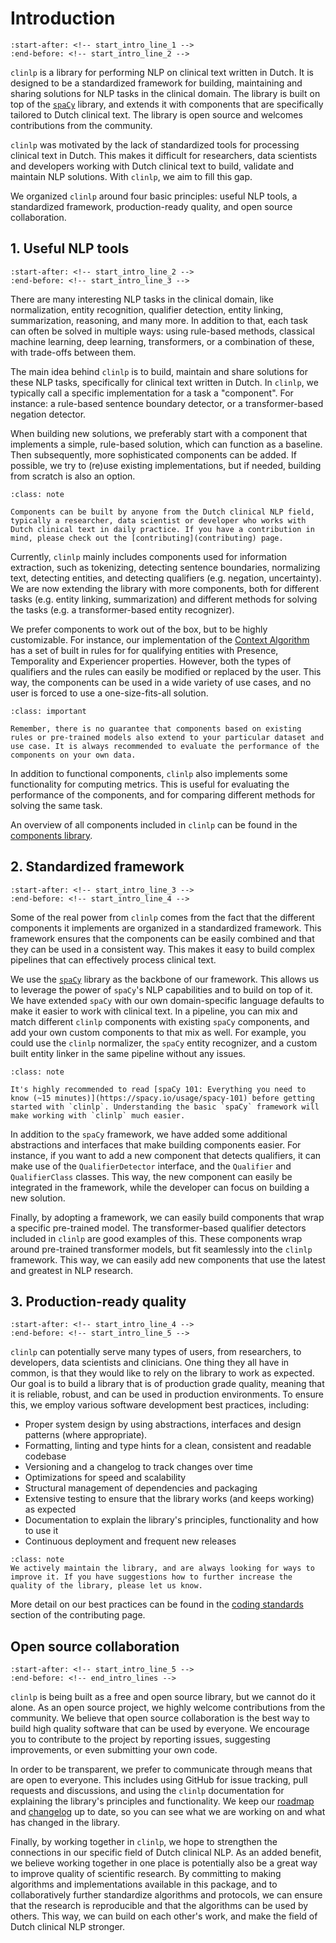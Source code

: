 # Introduction

```{include} ../../README.md
:start-after: <!-- start_intro_line_1 -->
:end-before: <!-- start_intro_line_2 -->
```

`clinlp` is a library for performing NLP on clinical text written in Dutch. It is designed to be a standardized framework for building, maintaining and sharing solutions for NLP tasks in the clinical domain. The library is built on top of the [`spaCy`](https://spacy.io/) library, and extends it with components that are specifically tailored to Dutch clinical text. The library is open source and welcomes contributions from the community.

`clinlp` was motivated by the lack of standardized tools for processing clinical text in Dutch. This makes it difficult for researchers, data scientists and developers working with Dutch clinical text to build, validate and maintain NLP solutions. With `clinlp`, we aim to fill this gap.

We organized `clinlp` around four basic principles: useful NLP tools, a standardized framework, production-ready quality, and open source collaboration.

## 1. Useful NLP tools

```{include} ../../README.md
:start-after: <!-- start_intro_line_2 -->
:end-before: <!-- start_intro_line_3 -->
```

There are many interesting NLP tasks in the clinical domain, like normalization, entity recognition, qualifier detection, entity linking, summarization, reasoning, and many more. In addition to that, each task can often be solved in multiple ways: using rule-based methods, classical machine learning, deep learning, transformers, or a combination of these, with trade-offs between them.

The main idea behind `clinlp` is to build, maintain and share solutions for these NLP tasks, specifically for clinical text written in Dutch. In `clinlp`, we typically call a specific implementation for a task a "component". For instance: a rule-based sentence boundary detector, or a transformer-based negation detector.

When building new solutions, we preferably start with a component that implements a simple, rule-based solution, which can function as a baseline. Then subsequently, more sophisticated components can be added. If possible, we try to (re)use existing implementations, but if needed, building from scratch is also an option.

```{admonition} Contributing
:class: note

Components can be built by anyone from the Dutch clinical NLP field, typically a researcher, data scientist or developer who works with Dutch clinical text in daily practice. If you have a contribution in mind, please check out the [contributing](contributing) page.
```

Currently, `clinlp` mainly includes components used for information extraction, such as tokenizing, detecting sentence boundaries, normalizing text, detecting entities, and detecting qualifiers (e.g. negation, uncertainty). We are now extending the library with more components, both for different tasks (e.g. entity linking, summarization) and different methods for solving the tasks (e.g. a transformer-based entity recognizer).

We prefer components to work out of the box, but to be highly customizable. For instance, our implementation of the [Context Algorithm](TODO) has a set of built in rules for for qualifying entities with Presence, Temporality and Experiencer properties. However, both the types of qualifiers and the rules can easily be modified or replaced by the user. This way, the components can be used in a wide variety of use cases, and no user is forced to use a one-size-fits-all solution.

```{admonition} Important
:class: important

Remember, there is no guarantee that components based on existing rules or pre-trained models also extend to your particular dataset and use case. It is always recommended to evaluate the performance of the components on your own data.
```

In addition to functional components, `clinlp` also implements some functionality for computing metrics. This is useful for evaluating the performance of the components, and for comparing different methods for solving the same task.

An overview of all components included in `clinlp` can be found in the [components library](components).

## 2. Standardized framework

```{include} ../../README.md
:start-after: <!-- start_intro_line_3 -->
:end-before: <!-- start_intro_line_4 -->
```

Some of the real power from `clinlp` comes from the fact that the different components it implements are organized in a standardized framework. This framework ensures that the components can be easily combined and that they can be used in a consistent way. This makes it easy to build complex pipelines that can effectively process clinical text.

We use the [`spaCy`](https://spacy.io/) library as the backbone of our framework. This allows us to leverage the power of `spaCy`'s NLP capabilities and to build on top of it. We have extended `spaCy` with our own domain-specific language defaults to make it easier to work with clinical text. In a pipeline, you can mix and match different `clinlp` components with existing `spaCy` components, and add your own custom components to that mix as well. For example, you could use the `clinlp` normalizer, the `spaCy` entity recognizer, and a custom built entity linker in the same pipeline without any issues.

```{admonition} Getting familiar with spaCy
:class: note

It's highly recommended to read [spaCy 101: Everything you need to know (~15 minutes)](https://spacy.io/usage/spacy-101) before getting started with `clinlp`. Understanding the basic `spaCy` framework will make working with `clinlp` much easier.
```

In addition to the `spaCy` framework, we have added some additional abstractions and interfaces that make building components easier. For instance, if you want to add a new component that detects qualifiers, it can make use of the `QualifierDetector` interface, and the `Qualifier` and `QualifierClass` classes. This way, the new component can easily be integrated in the framework, while the developer can focus on building a new solution.

Finally, by adopting a framework, we can easily build components that wrap a specific pre-trained model. The transformer-based qualifier detectors included in `clinlp` are good examples of this. These components wrap around pre-trained transformer models, but fit seamlessly into the `clinlp` framework. This way, we can easily add new components that use the latest and greatest in NLP research.

## 3. Production-ready quality

```{include} ../../README.md
:start-after: <!-- start_intro_line_4 -->
:end-before: <!-- start_intro_line_5 -->
```

`clinlp` can potentially serve many types of users, from researchers, to developers, data scientists and clinicians. One thing they all have in common, is that they would like to rely on the library to work as expected. Our goal is to build a library that is of production grade quality, meaning that it is reliable, robust, and can be used in production environments. To ensure this, we employ various software development best practices, including:

* Proper system design by using abstractions, interfaces and design patterns (where appropriate).
* Formatting, linting and type hints for a clean, consistent and readable codebase
* Versioning and a changelog to track changes over time
* Optimizations for speed and scalability
* Structural management of dependencies and packaging
* Extensive testing to ensure that the library works (and keeps working) as expected
* Documentation to explain the library's principles, functionality and how to use it
* Continuous deployment and frequent new releases

```{admonition} Constant improvement
:class: note
We actively maintain the library, and are always looking for ways to improve it. If you have suggestions how to further increase the quality of the library, please let us know.
```

More detail on our best practices can be found in the [coding standards](https://clinlp.readthedocs.io/en/latest/contributing.html#coding-standards) section of the contributing page.

## Open source collaboration

```{include} ../../README.md
:start-after: <!-- start_intro_line_5 -->
:end-before: <!-- end_intro_lines -->
```

`clinlp` is being built as a free and open source library, but we cannot do it alone. As an open source project, we highly welcome contributions from the community. We believe that open source collaboration is the best way to build high quality software that can be used by everyone. We encourage you to contribute to the project by reporting issues, suggesting improvements, or even submitting your own code.

In order to be transparent, we prefer to communicate through means that are open to everyone. This includes using GitHub for issue tracking, pull requests and discussions, and using the `clinlp` documentation for explaining the library's principles and functionality. We keep our [roadmap](https://clinlp.readthedocs.io/en/latest/roadmap.html) and [changelog](https://clinlp.readthedocs.io/en/latest/changelog.html) up to date, so you can see what we are working on and what has changed in the library.

Finally, by working together in `clinlp`, we hope to strengthen the connections in our specific field of Dutch clinical NLP. As an added benefit, we believe working together in one place is potentially also be a great way to improve quality of scientific research. By committing to making algorithms and implementations available in this package, and to collaboratively further standardize algorithms and protocols, we can ensure that the research is reproducible and that the algorithms can be used by others. This way, we can build on each other's work, and make the field of Dutch clinical NLP stronger.
